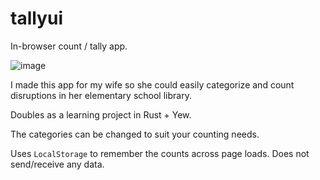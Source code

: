# tallyui
In-browser count / tally app.

![image](https://user-images.githubusercontent.com/2089725/228700468-fc592351-0fd1-4a98-ad12-26fe56b7f64a.png)

I made this app for my wife so she could easily categorize and count disruptions in her elementary school library. 

Doubles as a learning project in Rust + Yew.

The categories can be changed to suit your counting needs.

Uses `LocalStorage` to remember the counts across page loads. Does not send/receive any data.
